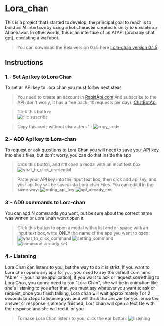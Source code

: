 # **Lora_chan**
This is a project that I started to develop, the principal goal to reach is to build an AI interface by using a bot character created in unity to emulate an AI behavior. 
In other words, this is an interface of an AI API (probably chat gpt), emulating a waifubot. 

> You can download the Beta version 0.1.5 here [Lora-chan version 0.1.5](https://serch-onodera.itch.io/lora-chan)
## **Instructions**

### **1.- Set Api key to Lora Chan**
To set an API key to Lora chan you must follow next steps 
   > You need to create an account in [RapidApi.com](https://rapidapi.com/hub)
   > And subscribe to the API (don't worry, it has a free pack, 10 requests per day):  [ChatBotApi](https://rapidapi.com/ashutosh05/api/chat-gpt-ai-bot/) 

   > Click this button:       
          ![clic suscribe](https://github.com/serchonodera117/Lora_chan_API_AI_consume/assets/62153337/22eb8ce5-f1d0-4412-baec-cada9239ad4c)

   > Copy this code without characters '  : 
         ![copy_code](https://github.com/serchonodera117/Lora_chan_API_AI_consume/assets/62153337/5fe00ebf-5a53-4e41-b538-f1fd8fbb48da)
     
### **2.- ADD Api key to Lora-chan**
To request or ask questions to Lora Chan you will need to save your API key into she's files, but don't worry, you can do that inside the app 

   > Click this button, and it'll open a modal with an input text box: 
          ![what_to_click_credential](https://github.com/serchonodera117/Lora_chan_API_AI_consume/assets/62153337/1bc7f012-432c-4259-accb-ba7177c5eeb3)

   > Paste your API key into the input text box, then click add api key, and your api key will be saved into Lora chan Files. You can edit it in the same way: 
          ![seting_api_key](https://github.com/serchonodera117/Lora_chan_API_AI_consume/assets/62153337/ef47b843-d52a-49fd-b3d9-0a7c042970ca)
          ![api_already_set](https://github.com/serchonodera117/Lora_chan_API_AI_consume/assets/62153337/f6310fd0-4701-4269-b383-be207fd661d9)
      
### **3.- ADD commands to Lora-chan**
You can add N commands you want, but be sure about the correct name was written or Lora Chan won't open it

   > Click this button to open a modal with a list and an space with an input text box, write **ONLY** the name of the app you want to open:
          ![what_to_click_command](https://github.com/serchonodera117/Lora_chan_API_AI_consume/assets/62153337/bea22b7b-c974-4b83-b7a9-68cb501fc5f0)
          ![setting_command](https://github.com/serchonodera117/Lora_chan_API_AI_consume/assets/62153337/7722e857-9031-44da-a440-cbceafbf3523)
          ![command_already_set](https://github.com/serchonodera117/Lora_chan_API_AI_consume/assets/62153337/173ab4bf-ab78-43b8-b546-005a12d2f7e8)

### **4.-  Listening**
  Lora Chan can  listens to you, but the way to do it is strict, if you want to Lora chan opens any app for you, you need to say the default command 
  "Abre" + [your name application], if you want to ask or request something to Lora Chan, you gonna need to say "Lora Chan", she will be in animation like she´s listening to you
  after that, you must say whatever you want to ask or request, once you finish talking, Lora chan will wait approximately 1 or 2 seconds to stops to listening you and will think the
  answer for you, once the answer or response is already finished, Lora chan will open a text file with the response and she will red it for you

   > To make Lora Chan listens to you, click the ear button: 
          ![listening](https://github.com/serchonodera117/Lora_chan_API_AI_consume/assets/62153337/20a0b519-95e4-4ead-8202-0e985ecf28d7)

